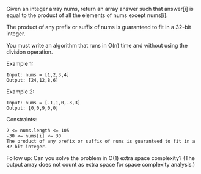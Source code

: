 Given an integer array nums, return an array answer such that answer[i] is equal to the product of all the elements of nums except nums[i].

The product of any prefix or suffix of nums is guaranteed to fit in a 32-bit integer.

You must write an algorithm that runs in O(n) time and without using the division operation.

Example 1:

    Input: nums = [1,2,3,4]
    Output: [24,12,8,6]

Example 2:

    Input: nums = [-1,1,0,-3,3]
    Output: [0,0,9,0,0]

Constraints:

    2 <= nums.length <= 105
    -30 <= nums[i] <= 30
    The product of any prefix or suffix of nums is guaranteed to fit in a 32-bit integer.

Follow up: Can you solve the problem in O(1) extra space complexity? (The output array does not count as extra space for space complexity analysis.)
